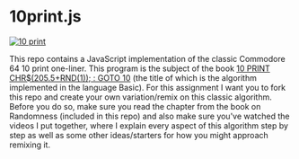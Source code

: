 # 10print.js

[![10 print](https://i3.ytimg.com/vi/m9joBLOZVEo/hqdefault.jpg)](https://youtu.be/m9joBLOZVEo)

This repo contains a JavaScript implementation of the classic Commodore 64 10 print one-liner. This program is the subject of the book [10 PRINT CHR$(205.5+RND(1)); : GOTO 10](https://10print.org/) (the title of which is the algorithm implemented in the language Basic). For this assignment I want you to fork this repo and create your own variation/remix on this classic algorithm. Before you do so, make sure you read the chapter from the book on Randomness (included in this repo) and also make sure you've watched the videos I put together, where I explain every aspect of this algorithm step by step as well as some other ideas/starters for how you might approach remixing it.
